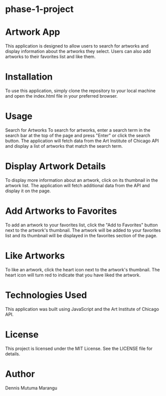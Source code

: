 # phase-1-project

# Artwork App
This application is designed to allow users to search for artworks and display information about the artworks they select. Users can also add artworks to their favorites list and like them.

# Installation
To use this application, simply clone the repository to your local machine and open the index.html file in your preferred browser.

# Usage
Search for Artworks
To search for artworks, enter a search term in the search bar at the top of the page and press "Enter" or click the search button. The application will fetch data from the Art Institute of Chicago API and display a list of artworks that match the search term.

# Display Artwork Details
To display more information about an artwork, click on its thumbnail in the artwork list. The application will fetch additional data from the API and display it on the page.

# Add Artworks to Favorites
To add an artwork to your favorites list, click the "Add to Favorites" button next to the artwork's thumbnail. The artwork will be added to your favorites list and its thumbnail will be displayed in the favorites section of the page.

# Like Artworks
To like an artwork, click the heart icon next to the artwork's thumbnail. The heart icon will turn red to indicate that you have liked the artwork.

# Technologies Used
This application was built using JavaScript and the Art Institute of Chicago API.

# License
This project is licensed under the MIT License. See the LICENSE file for details.

# Author
Dennis Mutuma Marangu